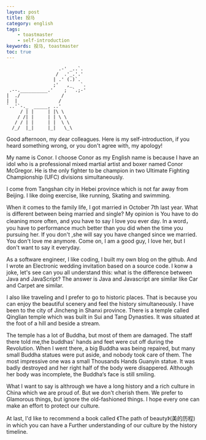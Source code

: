 ```yaml
---
layout: post
title: 投马
category: english
tags:
    - toastmaster
    - self-introduction
keywords: 投马, toastmaster
toc: true
---
```



~~~
                   .-' _..`.
                  /  .'_.'.'
                 | .' (.)`.
                 ;'   ,_   `.
 .--.__________.'    ;  `.;-'
|  ./               /
|  |               / 
`..'`-._  _____, ..'
     / | |     | |\ \
    / /| |     | | \ \
   / / | |     | |  \ \
  /_/  |_|     |_|   \_\
~~~
<!--more-->

Good afternoon, my dear colleagues.
Here is my self-introduction, if you heard something wrong, or you don't agree with, my apology!

My name is Conor. I choose Conor as my English name is because I have an idol who is a professional mixed martial artist and boxer named Conor McGregor. He is the only fighter to be champion in two Ultimate Fighting Championship (UFC) divisions simultaneously.

I come from Tangshan city in Hebei province which is not far away from Beijing. I like doing exercise, like running, Skating and swimming.

When it comes to the family life, I got married in October 7th last year. What is different between being married and single? My opinion is You have to do cleaning more often, and you have to say I love you ever day. In a word，you have to performance much better than you did when the time you pursuing her. If you don't ,she will say you have changed since we married. You don't love me anymore. Come on, I am a good guy, I love her, but I don't want to say it everyday.

As a software engineer, I like coding, I built my own blog on the github. And I wrote an Electronic wedding invitation based on a source code. I konw a joke, let's see can you all understand this: what is the difference between Java and JavaScript? The answer is Java and Javascript are similar like Car and Carpet are similar.

I also like traveling and I prefer to go to historic places. That is because you can enjoy the beautiful scenery and feel the history simultaneously. I have been to the city of Jincheng in Shanxi province. There is a temple called Qinglian temple which was built in Sui and Tang Dynasties. It was situated at the foot of a hill and beside a stream.

The temple has a lot of Buddha, but most of them are damaged. The staff there told me,the buddhas' hands and feet were cut off during the Revolution. When I went there, a big Buddha was being repaired, but many small Buddha statues were put aside, and nobody took care of them. The most impressive one was a small Thousands Hands Guanyin statue. It was badly destroyed and her right half of the body were disappered. Although her body was incomplete, the Buddha‘s face is still smiling.

What I want to say is althrough we have a long history and a rich culture in China which we are proud of. But we don't cherish them. We prefer to Glamorous things, but ignore the old-fashioned things. I hope every one can make an effort to protect our culture.

At last, I'd like to recommend a book called 《The path of beauty》(美的历程) in which you can have a Further understanding of our culture by the history timeline.